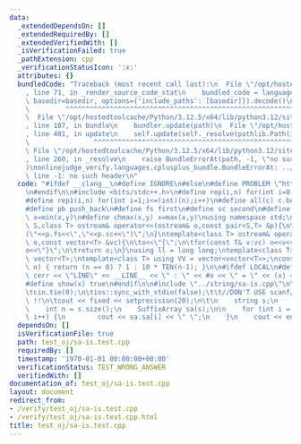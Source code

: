 ```yaml
---
data:
  _extendedDependsOn: []
  _extendedRequiredBy: []
  _extendedVerifiedWith: []
  _isVerificationFailed: true
  _pathExtension: cpp
  _verificationStatusIcon: ':x:'
  attributes: {}
  bundledCode: "Traceback (most recent call last):\n  File \"/opt/hostedtoolcache/Python/3.12.5/x64/lib/python3.12/site-packages/onlinejudge_verify/documentation/build.py\"\
    , line 71, in _render_source_code_stat\n    bundled_code = language.bundle(stat.path,\
    \ basedir=basedir, options={'include_paths': [basedir]}).decode()\n          \
    \         ^^^^^^^^^^^^^^^^^^^^^^^^^^^^^^^^^^^^^^^^^^^^^^^^^^^^^^^^^^^^^^^^^^^^^^^^^^^^^^^^^\n\
    \  File \"/opt/hostedtoolcache/Python/3.12.5/x64/lib/python3.12/site-packages/onlinejudge_verify/languages/cplusplus.py\"\
    , line 187, in bundle\n    bundler.update(path)\n  File \"/opt/hostedtoolcache/Python/3.12.5/x64/lib/python3.12/site-packages/onlinejudge_verify/languages/cplusplus_bundle.py\"\
    , line 401, in update\n    self.update(self._resolve(pathlib.Path(included), included_from=path))\n\
    \                ^^^^^^^^^^^^^^^^^^^^^^^^^^^^^^^^^^^^^^^^^^^^^^^^^^^^^^^^^\n \
    \ File \"/opt/hostedtoolcache/Python/3.12.5/x64/lib/python3.12/site-packages/onlinejudge_verify/languages/cplusplus_bundle.py\"\
    , line 260, in _resolve\n    raise BundleErrorAt(path, -1, \"no such header\"\
    )\nonlinejudge_verify.languages.cplusplus_bundle.BundleErrorAt: ../string/sa-is.cpp:\
    \ line -1: no such header\n"
  code: "#ifdef __clang__\n#define IGNORE\n#else\n#define PROBLEM \"https://judge.yosupo.jp/problem/suffixarray\"\
    \n#endif\n\n#include <bits/stdc++.h>\n#define rep(i,n) for(int i=0;i<(int)(n);i++)\n\
    #define rep1(i,n) for(int i=1;i<=(int)(n);i++)\n#define all(c) c.begin(),c.end()\n\
    #define pb push_back\n#define fs first\n#define sc second\n#define chmin(x,y)\
    \ x=min(x,y)\n#define chmax(x,y) x=max(x,y)\nusing namespace std;\ntemplate<class\
    \ S,class T> ostream& operator<<(ostream& o,const pair<S,T> &p){\n\treturn o<<\"\
    (\"<<p.fs<<\",\"<<p.sc<<\")\";\n}\ntemplate<class T> ostream& operator<<(ostream&\
    \ o,const vector<T> &vc){\n\to<<\"{\";\n\tfor(const T& v:vc) o<<v<<\",\";\n\t\
    o<<\"}\";\n\treturn o;\n}\nusing ll = long long;\ntemplate<class T> using V =\
    \ vector<T>;\ntemplate<class T> using VV = vector<vector<T>>;\nconstexpr ll TEN(int\
    \ n) { return (n == 0) ? 1 : 10 * TEN(n-1); }\n\n#ifdef LOCAL\n#define show(x)\
    \ cerr << \"LINE\" << __LINE__ << \" : \" << #x << \" = \" << (x) << endl\n#else\n\
    #define show(x) true\n#endif\n\n#include \"../string/sa-is.cpp\"\n\nint main(){\n\
    \tcin.tie(0);\n\tios::sync_with_stdio(false);\t\t//DON'T USE scanf/printf/puts\
    \ !!\n\tcout << fixed << setprecision(20);\n\t\n    string s;\n    cin >> s;\n\
    \    int n = s.size();\n    SuffixArray sa(s);\n\n    for (int i = 1; i <= n;\
    \ i++) {\n        cout << sa.sa[i] << \" \";\n    }\n    cout << endl;\n}\n"
  dependsOn: []
  isVerificationFile: true
  path: test_oj/sa-is.test.cpp
  requiredBy: []
  timestamp: '1970-01-01 00:00:00+00:00'
  verificationStatus: TEST_WRONG_ANSWER
  verifiedWith: []
documentation_of: test_oj/sa-is.test.cpp
layout: document
redirect_from:
- /verify/test_oj/sa-is.test.cpp
- /verify/test_oj/sa-is.test.cpp.html
title: test_oj/sa-is.test.cpp
---
```

